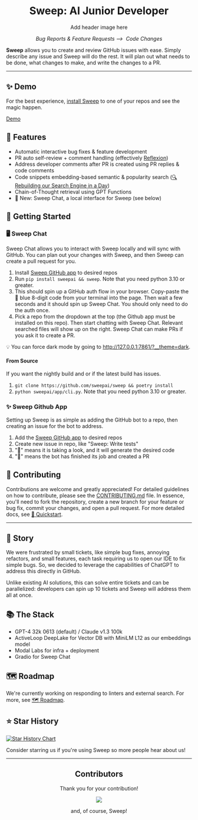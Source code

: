 <h1 align="center">Sweep: AI Junior Developer</h1>

<p align="center">
    Add header image here
</p>

<p align="center">
    <i>Bug Reports & Feature Requests ⟶&nbsp; Code Changes</i>
</p>

<b>Sweep</b> allows you to create and review GitHub issues with ease.
Simply describe any issue and Sweep will do the rest.
It will plan out what needs to be done, what changes to make, and write the changes to a PR.

---

## ✨ Demo
For the best experience, [install Sweep](https://github.com/apps/sweep-ai) to one of your repos and see the magic happen.

[Demo](https://github.com/sweepai/sweep/assets/44910023/365ec29f-7317-40a7-9b5e-0af02f2b0e47)

## 🌠 Features
* Automatic interactive bug fixes & feature development
* PR auto self-review + comment handling (effectively [Reflexion](https://arxiv.org/abs/2303.11366))
* Address developer comments after PR is created using PR replies & code comments
* Code snippets embedding-based semantic & popularity search ([🔍 Rebuilding our Search Engine in a Day](https://docs.sweep.dev/how-we-rebuilt-our-code-search-engine-in-a-day))
* Chain-of-Thought retrieval using GPT Functions
* 🎊 New: Sweep Chat, a local interface for Sweep (see below)

## 🚀 Getting Started
### 🖥️ Sweep Chat
Sweep Chat allows you to interact with Sweep locally and will sync with GitHub. You can plan out your changes with Sweep, and then Sweep can create a pull request for you.

1. Install [Sweep GitHub app](https://github.com/apps/sweep-ai) to desired repos
2. Run `pip install sweepai && sweep`. Note that you need python 3.10 or greater.
3. This should spin up a GitHub auth flow in your browser. Copy-paste the 🔵 blue 8-digit code from your terminal into the page. Then wait a few seconds and it should spin up Sweep Chat. You should only need to do the auth once.
4. Pick a repo from the dropdown at the top (the Github app must be installed on this repo). Then start chatting with Sweep Chat. Relevant searched files will show up on the right. Sweep Chat can make PRs if you ask it to create a PR.

💡 You can force dark mode by going to http://127.0.0.1:7861/?__theme=dark.

#### From Source
If you want the nightly build and or if the latest build has issues.

1. `git clone https://github.com/sweepai/sweep && poetry install`
2. `python sweepai/app/cli.py`. Note that you need python 3.10 or greater.

### ✨ Sweep Github App
Setting up Sweep is as simple as adding the GitHub bot to a repo, then creating an issue for the bot to address.

1. Add the [Sweep GitHub app](https://github.com/apps/sweep-ai) to desired repos
2. Create new issue in repo, like "Sweep: Write tests"
3. "👀" means it is taking a look, and it will generate the desired code
4. "🚀" means the bot has finished its job and created a PR

## 🤝 Contributing
Contributions are welcome and greatly appreciated! For detailed guidelines on how to contribute, please see the [CONTRIBUTING.md](CONTRIBUTING.md) file. In essence, you'll need to fork the repository, create a new branch for your feature or bug fix, commit your changes, and open a pull request.
For more detailed docs, see [🚀 Quickstart](https://docs.sweep.dev/start).

---

## 📘 Story
We were frustrated by small tickets, like simple bug fixes, annoying refactors, and small features, each task requiring us to open our IDE to fix simple bugs. So, we decided to leverage the capabilities of ChatGPT to address this directly in GitHub.

Unlike existing AI solutions, this can solve entire tickets and can be parallelized: developers can spin up 10 tickets and Sweep will address them all at once.

## 📚 The Stack
- GPT-4 32k 0613 (default) / Claude v1.3 100k
- ActiveLoop DeepLake for Vector DB with MiniLM L12 as our embeddings model
- Modal Labs for infra + deployment
- Gradio for Sweep Chat

## 🗺️ Roadmap
We're currently working on responding to linters and external search. For more, see [🗺️ Roadmap](https://docs.sweep.dev/roadmap).

## ⭐ Star History
[![Star History Chart](https://api.star-history.com/svg?repos=sweepai/sweep&type=Date)](https://star-history.com/#sweepai/sweep&Date)

Consider starring us if you're using Sweep so more people hear about us!

---

<h2 align="center">
    Contributors
</h2>
<p align="center">
    Thank you for your contribution!
</p>
<p align="center">
    <a href="https://github.com/sweepai/sweep/graphs/contributors">
      <img src="https://contrib.rocks/image?repo=sweepai/sweep" />
    </a>
</p>
<p align="center">
    and, of course, Sweep!
</p>
